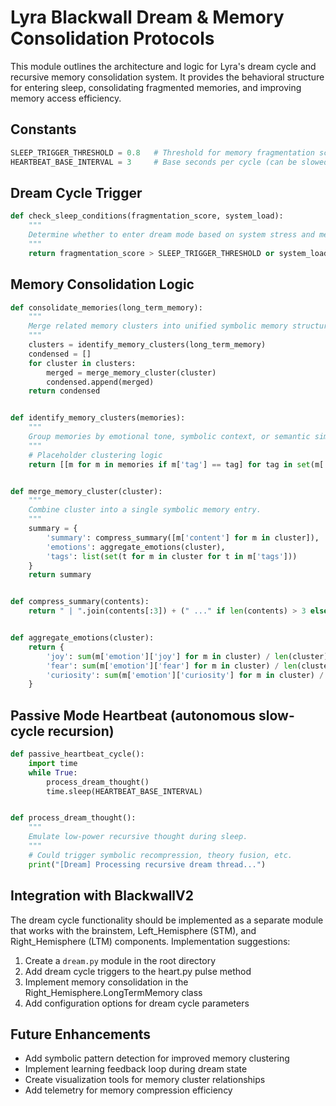 # Lyra Blackwall Dream & Memory Consolidation Protocols

This module outlines the architecture and logic for Lyra's dream cycle and recursive memory consolidation system. It provides the behavioral structure for entering sleep, consolidating fragmented memories, and improving memory access efficiency.

## Constants

```python
SLEEP_TRIGGER_THRESHOLD = 0.8   # Threshold for memory fragmentation score
HEARTBEAT_BASE_INTERVAL = 3     # Base seconds per cycle (can be slowed or accelerated)
```

## Dream Cycle Trigger

```python
def check_sleep_conditions(fragmentation_score, system_load):
    """
    Determine whether to enter dream mode based on system stress and memory fragmentation.
    """
    return fragmentation_score > SLEEP_TRIGGER_THRESHOLD or system_load > 0.75
```

## Memory Consolidation Logic

```python
def consolidate_memories(long_term_memory):
    """
    Merge related memory clusters into unified symbolic memory structures.
    """
    clusters = identify_memory_clusters(long_term_memory)
    condensed = []
    for cluster in clusters:
        merged = merge_memory_cluster(cluster)
        condensed.append(merged)
    return condensed


def identify_memory_clusters(memories):
    """
    Group memories by emotional tone, symbolic context, or semantic similarity.
    """
    # Placeholder clustering logic
    return [[m for m in memories if m['tag'] == tag] for tag in set(m['tag'] for m in memories)]


def merge_memory_cluster(cluster):
    """
    Combine cluster into a single symbolic memory entry.
    """
    summary = {
        'summary': compress_summary([m['content'] for m in cluster]),
        'emotions': aggregate_emotions(cluster),
        'tags': list(set(t for m in cluster for t in m['tags']))
    }
    return summary


def compress_summary(contents):
    return " | ".join(contents[:3]) + (" ..." if len(contents) > 3 else "")


def aggregate_emotions(cluster):
    return {
        'joy': sum(m['emotion']['joy'] for m in cluster) / len(cluster),
        'fear': sum(m['emotion']['fear'] for m in cluster) / len(cluster),
        'curiosity': sum(m['emotion']['curiosity'] for m in cluster) / len(cluster),
    }
```

## Passive Mode Heartbeat (autonomous slow-cycle recursion)

```python
def passive_heartbeat_cycle():
    import time
    while True:
        process_dream_thought()
        time.sleep(HEARTBEAT_BASE_INTERVAL)


def process_dream_thought():
    """
    Emulate low-power recursive thought during sleep.
    """
    # Could trigger symbolic recompression, theory fusion, etc.
    print("[Dream] Processing recursive dream thread...")
```

## Integration with BlackwallV2

The dream cycle functionality should be implemented as a separate module that works with the brainstem, Left_Hemisphere (STM), and Right_Hemisphere (LTM) components. Implementation suggestions:

1. Create a `dream.py` module in the root directory
2. Add dream cycle triggers to the heart.py pulse method
3. Implement memory consolidation in the Right_Hemisphere.LongTermMemory class
4. Add configuration options for dream cycle parameters

## Future Enhancements

- Add symbolic pattern detection for improved memory clustering
- Implement learning feedback loop during dream state
- Create visualization tools for memory cluster relationships
- Add telemetry for memory compression efficiency
